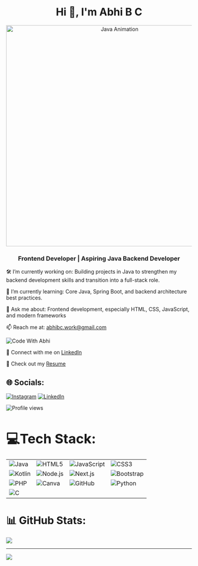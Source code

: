 <h1 align="center">Hi 👋, I'm Abhi B C </h1>

<p align="center">
  <img src="java.gif" alt="Java Animation" width="600" />
</p>


<h3 align="center">Frontend Developer | Aspiring Java Backend Developer</h3>



🛠️ I’m currently working on:
Building projects in Java to strengthen my backend development skills and transition into a full-stack role.

🌱 I’m currently learning:
Core Java, Spring Boot, and backend architecture best practices.

💬 Ask me about:
Frontend development, especially HTML, CSS, JavaScript, and modern frameworks

📫 Reach me at: [abhibc.work@gmail.com](mailto:abhibc.work@gmail.com)

![Code With Abhi](Screenshot-2025-08-27-182539.png)

🔗 Connect with me on [LinkedIn](https://www.linkedin.com/in/abhibc2005/)

📄 Check out my [Resume](https://drive.google.com/file/d/1AbcD3FgHiJKlMnO9PQz/view?usp=sharing)



## 🌐 Socials:
[![Instagram](https://img.shields.io/badge/Instagram-%23E4405F.svg?logo=Instagram&logoColor=white)](https://instagram.com/_its._.abhiii_) [![LinkedIn](https://img.shields.io/badge/LinkedIn-%230077B5.svg?logo=linkedin&logoColor=white)](https://linkedin.com/in/abhibc2005) 

<p align="lift">
  <img src="https://komarev.com/ghpvc/?username=codewithabhi101&label=Profile%20Views&color=0e75b6&style=flat" alt="Profile views" />
</p>

<h2 style="font-size: 36px; font-weight: 700; margin-bottom: 20px;">
 💻Tech Stack:
</h2>

<table>
  <tr>
    <td><img src="https://img.shields.io/badge/java-%23ED8B00?style=flat-square&logo=openjdk&logoColor=white" alt="Java" /></td>
    <td><img src="https://img.shields.io/badge/html5-%23E34F26?style=flat-square&logo=html5&logoColor=white" alt="HTML5" /></td>
    <td><img src="https://img.shields.io/badge/javascript-%23323330?style=flat-square&logo=javascript&logoColor=%23F7DF1E" alt="JavaScript" /></td>
    <td><img src="https://img.shields.io/badge/css3-%231572B6?style=flat-square&logo=css3&logoColor=white" alt="CSS3" /></td>
  </tr>
  <tr>
    <td><img src="https://img.shields.io/badge/kotlin-%237F52FF?style=flat-square&logo=kotlin&logoColor=white" alt="Kotlin" /></td>
    <td><img src="https://img.shields.io/badge/node.js-6DA55F?style=flat-square&logo=node.js&logoColor=white" alt="Node.js" /></td>
    <td><img src="https://img.shields.io/badge/Next-black?style=flat-square&logo=next.js&logoColor=white" alt="Next.js" /></td>
    <td><img src="https://img.shields.io/badge/bootstrap-%238511FA?style=flat-square&logo=bootstrap&logoColor=white" alt="Bootstrap" /></td>
  </tr>
  <tr>
    <td><img src="https://img.shields.io/badge/php-%23777BB4?style=flat-square&logo=php&logoColor=white" alt="PHP" /></td>
    <td><img src="https://img.shields.io/badge/Canva-%2300C4CC?style=flat-square&logo=Canva&logoColor=white" alt="Canva" /></td>
    <td><img src="https://img.shields.io/badge/github-%23121011?style=flat-square&logo=github&logoColor=white" alt="GitHub" /></td>
    <td><img src="https://img.shields.io/badge/python-3670A0?style=flat-square&logo=python&logoColor=ffdd54" alt="Python" /></td>
  </tr>
  <tr>
    <td><img src="https://img.shields.io/badge/c-%2300599C?style=flat-square&logo=c&logoColor=white" alt="C" /></td>
    <td></td>
    <td></td>
    <td></td>
  </tr>
</table>



# 📊 GitHub Stats:
![](https://github-readme-stats.vercel.app/api?username=codewithabhi101&theme=vue-dark&hide_border=true&include_all_commits=true&count_private=true)<br/>

---
[![](https://visitcount.itsvg.in/api?id=codewithabhi101&icon=0&color=0)](https://visitcount.itsvg.in)

<!-- Proudly created with GPRM ( https://gprm.itsvg.in ) -->
